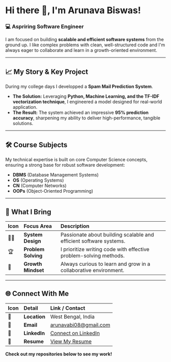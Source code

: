 # Hi there 👋, I'm Arunava Biswas!

### 💻 Aspriring Software Engineer

I am focused on building **scalable and efficient software systems** from the ground up. I like complex problems with clean, well-structured code and I'm always eager to collaborate and learn in a growth-oriented environment.

---

## 📈 My Story & Key Project

During my college days I developped a **Spam Mail Prediction System**.

* **The Solution:** Leveraging **Python, Machine Learning, and the TF-IDF vectorization technique**, I engineered a model designed for real-world application.
* **The Result:** The system achieved an impressive **95% prediction accuracy**, sharpening my ability to deliver high-performance, tangible solutions.

---

## 🛠️ Course Subjects

My technical expertise is built on core Computer Science concepts, ensuring a strong base for robust software development:

* **DBMS** (Database Management Systems)
* **OS** (Operating Systems)
* **CN** (Computer Networks)
* **OOPs** (Object-Oriented Programming)

---

## 🚀 What I Bring

| Icon | Focus Area | Description |
| :--- | :--- | :--- |
| 👨‍💻 | **System Design** | Passionate about building scalable and efficient software systems. |
| 🏆 | **Problem Solving** | I prioritize writing code with effective problem-solving methods. |
| 🧠 | **Growth Mindset** | Always curious to learn and grow in a collaborative environment. |

---

## 🌐 Connect With Me

| Icon | Detail | Link / Contact |
| :--- | :--- | :--- |
| 📍 | **Location** | West Bengal, India |
| 📧 | **Email** | arunavabi08@gmail.com |
| 🔗 | **LinkedIn** | [Connect on LinkedIn](https://www.linkedin.com/in/arunava-biswas972/) |
| 📄 | **Resume** | [View My Resume](https://drive.google.com/file/d/13pbnipzgMtFGRdr854UHestsw587dyHo/view?usp=sharing) |

**Check out my repositories below to see my work!**





